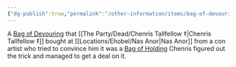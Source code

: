 ```yaml
---
{"dg-publish":true,"permalink":"/other-information/items/bag-of-devouring/"}
---
```


A [Bag of Devouring](https://www.dndbeyond.com/magic-items/4580-bag-of-devouring) that [[The Party/Dead/Chenris Tallfellow ‡\|Chenris Tallfellow ‡]] bought at [[Locations/Ehobel/Nas Anor\|Nas Anor]] from a con artist who tried to convince him it was a [Bag of Holding](https://www.dndbeyond.com/magic-items/4581-bag-of-holding) Chenris figured out the trick and managed to get a deal on it.